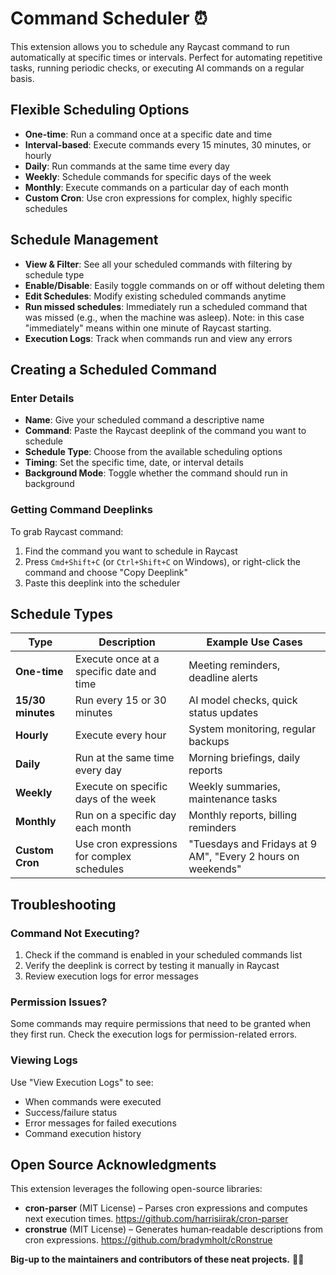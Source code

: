 # Command Scheduler ⏰

This extension allows you to schedule any Raycast command to run automatically at specific times or intervals. Perfect for automating repetitive tasks, running periodic checks, or executing AI commands on a regular basis.

## Flexible Scheduling Options

- **One-time**: Run a command once at a specific date and time
- **Interval-based**: Execute commands every 15 minutes, 30 minutes, or hourly
- **Daily**: Run commands at the same time every day
- **Weekly**: Schedule commands for specific days of the week
- **Monthly**: Execute commands on a particular day of each month
- **Custom Cron**: Use cron expressions for complex, highly specific schedules

## Schedule Management

- **View & Filter**: See all your scheduled commands with filtering by schedule type
- **Enable/Disable**: Easily toggle commands on or off without deleting them
- **Edit Schedules**: Modify existing scheduled commands anytime
- **Run missed schedules**: Immediately run a scheduled command that was missed (e.g., when the machine was asleep). Note: in this case "immediately" means within one minute of Raycast starting.
- **Execution Logs**: Track when commands run and view any errors

## Creating a Scheduled Command

### Enter Details

- **Name**: Give your scheduled command a descriptive name
- **Command**: Paste the Raycast deeplink of the command you want to schedule
- **Schedule Type**: Choose from the available scheduling options
- **Timing**: Set the specific time, date, or interval details
- **Background Mode**: Toggle whether the command should run in background

### Getting Command Deeplinks

To grab Raycast command:

1. Find the command you want to schedule in Raycast
2. Press `Cmd+Shift+C` (or `Ctrl+Shift+C` on Windows), or right-click the command and choose "Copy Deeplink"
3. Paste this deeplink into the scheduler

## Schedule Types

| Type              | Description                                | Example Use Cases                                           |
| ----------------- | ------------------------------------------ | ----------------------------------------------------------- |
| **One-time**      | Execute once at a specific date and time   | Meeting reminders, deadline alerts                          |
| **15/30 minutes** | Run every 15 or 30 minutes                 | AI model checks, quick status updates                       |
| **Hourly**        | Execute every hour                         | System monitoring, regular backups                          |
| **Daily**         | Run at the same time every day             | Morning briefings, daily reports                            |
| **Weekly**        | Execute on specific days of the week       | Weekly summaries, maintenance tasks                         |
| **Monthly**       | Run on a specific day each month           | Monthly reports, billing reminders                          |
| **Custom Cron**   | Use cron expressions for complex schedules | "Tuesdays and Fridays at 9 AM", "Every 2 hours on weekends" |

## Troubleshooting

### Command Not Executing?

1. Check if the command is enabled in your scheduled commands list
2. Verify the deeplink is correct by testing it manually in Raycast
3. Review execution logs for error messages

### Permission Issues?

Some commands may require permissions that need to be granted when they first run. Check the execution logs for permission-related errors.

### Viewing Logs

Use "View Execution Logs" to see:

- When commands were executed
- Success/failure status
- Error messages for failed executions
- Command execution history

## Open Source Acknowledgments

This extension leverages the following open-source libraries:

- **cron-parser** (MIT License) – Parses cron expressions and computes next execution times. https://github.com/harrisiirak/cron-parser
- **cronstrue** (MIT License) – Generates human‑readable descriptions from cron expressions. https://github.com/bradymholt/cRonstrue

**Big-up to the maintainers and contributors of these neat projects.** 🙏🏽
